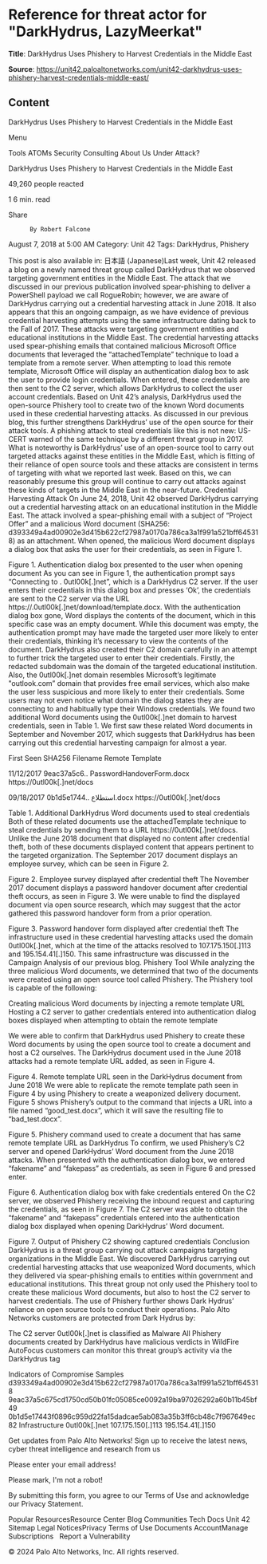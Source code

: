 # Reference for threat actor for "DarkHydrus, LazyMeerkat"

**Title**: DarkHydrus Uses Phishery to Harvest Credentials in the Middle East

**Source**: https://unit42.paloaltonetworks.com/unit42-darkhydrus-uses-phishery-harvest-credentials-middle-east/

## Content

























DarkHydrus Uses Phishery to Harvest Credentials in the Middle East



























































 



































Menu






Tools
ATOMs
Security Consulting
About Us
Under Attack?
 












DarkHydrus Uses Phishery to Harvest Credentials in the Middle East


49,260
 people reacted

1
  6  min. read



Share 


















 







          By Robert Falcone 
August 7, 2018 at 5:00 AM
Category: Unit 42
Tags: DarkHydrus, Phishery



 



 
This post is also available in: 
    日本語 (Japanese)Last week, Unit 42 released a blog on a newly named threat group called DarkHydrus that we observed targeting government entities in the Middle East. The attack that we discussed in our previous publication involved spear-phishing to deliver a PowerShell payload we call RogueRobin; however, we are aware of DarkHydrus carrying out a credential harvesting attack in June 2018. It also appears that this an ongoing campaign, as we have evidence of previous credential harvesting attempts using the same infrastructure dating back to the Fall of 2017. These attacks were targeting government entities and educational institutions in the Middle East.
The credential harvesting attacks used spear-phishing emails that contained malicious Microsoft Office documents that leveraged the “attachedTemplate” technique to load a template from a remote server. When attempting to load this remote template, Microsoft Office will display an authentication dialog box to ask the user to provide login credentials. When entered, these credentials are then sent to the C2 server, which allows DarkHydrus to collect the user account credentials.
Based on Unit 42’s analysis, DarkHydrus used the open-source Phishery tool to create two of the known Word documents used in these credential harvesting attacks. As discussed in our previous blog, this further strengthens DarkHydrus’ use of the open source for their attack tools.
A phishing attack to steal credentials like this is not new: US-CERT warned of the same technique by a different threat group in 2017. What is noteworthy is DarkHydrus’ use of an open-source tool to carry out targeted attacks against these entities in the Middle East, which is fitting of their reliance of open source tools and these attacks are consistent in terms of targeting with what we reported last week. Based on this, we can reasonably presume this group will continue to carry out attacks against these kinds of targets in the Middle East in the near-future.
Credential Harvesting Attack
On June 24, 2018, Unit 42 observed DarkHydrus carrying out a credential harvesting attack on an educational institution in the Middle East. The attack involved a spear-phishing email with a subject of “Project Offer” and a malicious Word document (SHA256: d393349a4ad00902e3d415b622cf27987a0170a786ca3a1f991a521bff645318) as an attachment. When opened, the malicious Word document displays a dialog box that asks the user for their credentials, as seen in Figure 1.

Figure 1. Authentication dialog box presented to the user when opening document
As you can see in Figure 1, the authentication prompt says “Connecting to <redacted>. 0utl00k[.]net”, which is a DarkHydrus C2 server. If the user enters their credentials in this dialog box and presses ‘Ok’, the credentials are sent to the C2 server via the URL https://<redacted>.0utl00k[.]net/download/template.docx. With the authentication dialog box gone, Word displays the contents of the document, which in this specific case was an empty document. While this document was empty, the authentication prompt may have made the targeted user more likely to enter their credentials, thinking it’s necessary to view the contents of the document.
DarkHydrus also created their C2 domain carefully in an attempt to further trick the targeted user to enter their credentials. Firstly, the redacted subdomain was the domain of the targeted educational institution. Also, the 0utl00k[.]net domain resembles Microsoft’s legitimate "outlook.com” domain that provides free email services, which also make the user less suspicious and more likely to enter their credentials. Some users may not even notice what domain the dialog states they are connecting to and habitually type their Windows credentials.
We found two additional Word documents using the 0utl00k[.]net domain to harvest credentials, seen in Table 1. We first saw these related Word documents in September and November 2017, which suggests that DarkHydrus has been carrying out this credential harvesting campaign for almost a year.



First Seen
SHA256
Filename
Remote Template


11/12/2017
9eac37a5c6..
PasswordHandoverForm.docx
https://0utl00k[.]net/docs


09/18/2017
0b1d5e1744..
استطلاع.docx
https://0utl00k[.]net/docs



Table 1. Additional DarkHydrus Word documents used to steal credentials
Both of these related documents use the attachedTemplate technique to steal credentials by sending them to a URL https://0utl00k[.]net/docs. Unlike the June 2018 document that displayed no content after credential theft, both of these documents displayed content that appears pertinent to the targeted organization. The September 2017 document displays an employee survey, which can be seen in Figure 2.

Figure 2. Employee survey displayed after credential theft
The November 2017 document displays a password handover document after credential theft occurs, as seen in Figure 3. We were unable to find the displayed document via open source research, which may suggest that the actor gathered this password handover form from a prior operation.

Figure 3. Password handover form displayed after credential theft
The infrastructure used in these credential harvesting attacks used the domain 0utl00k[.]net, which at the time of the attacks resolved to 107.175.150[.]113 and 195.154.41[.]150. This same infrastructure was discussed in the Campaign Analysis of our previous blog.
Phishery Tool
While analyzing the three malicious Word documents, we determined that two of the documents were created using an open source tool called Phishery. The Phishery tool is capable of the following:

Creating malicious Word documents by injecting a remote template URL
Hosting a C2 server to gather credentials entered into authentication dialog boxes displayed when attempting to obtain the remote template

We were able to confirm that DarkHydrus used Phishery to create these Word documents by using the open source tool to create a document and host a C2 ourselves. The DarkHydrus document used in the June 2018 attacks had a remote template URL added, as seen in Figure 4.

Figure 4. Remote template URL seen in the DarkHydrus document from June 2018
We were able to replicate the remote template path seen in Figure 4 by using Phishery to create a weaponized delivery document. Figure 5 shows Phishery’s output to the command that injects a URL into a file named “good_test.docx”, which it will save the resulting file to “bad_test.docx”.

Figure 5. Phishery command used to create a document that has same remote template URL as DarkHydrus
To confirm, we used Phishery’s C2 server and opened DarkHydrus’ Word document from the June 2018 attacks. When presented with the authentication dialog box, we entered “fakename” and “fakepass” as credentials, as seen in Figure 6 and pressed enter.

Figure 6. Authentication dialog box with fake credentials entered
On the C2 server, we observed Phishery receiving the inbound request and capturing the credentials, as seen in Figure 7. The C2 server was able to obtain the “fakename” and “fakepass” credentials entered into the authentication dialog box displayed when opening DarkHydrus’ Word document.

Figure 7. Output of Phishery C2 showing captured credentials
Conclusion
DarkHydrus is a threat group carrying out attack campaigns targeting organizations in the Middle East. We discovered DarkHydrus carrying out credential harvesting attacks that use weaponized Word documents, which they delivered via spear-phishing emails to entities within government and educational institutions. This threat group not only used the Phishery tool to create these malicious Word documents, but also to host the C2 server to harvest credentials. The use of Phishery further shows Dark Hydrus’ reliance on open source tools to conduct their operations.
Palo Alto Networks customers are protected from Dark Hydrus by:

The C2 server 0utl00k[.]net is classified as Malware
All Phishery documents created by DarkHydrus have malicious verdicts in WildFire
AutoFocus customers can monitor this threat group’s activity via the DarkHydrus tag

Indicators of Compromise
Samples
d393349a4ad00902e3d415b622cf27987a0170a786ca3a1f991a521bff645318
9eac37a5c675cd1750cd50b01fc05085ce0092a19ba97026292a60b11b45bf49
0b1d5e17443f0896c959d22fa15dadcae5ab083a35b3ff6cb48c7f967649ec82
Infrastructure
0utl00k[.]net
107.175.150[.]113
195.154.41[.]150

Get updates from  Palo Alto Networks!
Sign up to receive the latest news, cyber threat intelligence and research from us














Please enter your email address!







Please mark, I'm not a robot!



By submitting this form, you agree to our Terms of Use and acknowledge our Privacy Statement.




















Popular ResourcesResource Center
Blog
Communities
Tech Docs
Unit 42
Sitemap
Legal NoticesPrivacy
Terms of Use
Documents
AccountManage Subscriptions
 
Report a Vulnerability
 



© 2024 Palo Alto Networks, Inc. All rights reserved.























